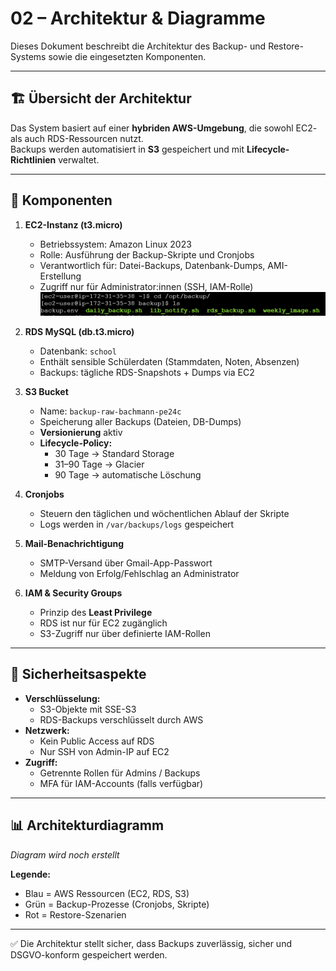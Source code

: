 # 02 – Architektur & Diagramme

Dieses Dokument beschreibt die Architektur des Backup- und Restore-Systems sowie die eingesetzten Komponenten.

---

## 🏗️ Übersicht der Architektur

Das System basiert auf einer **hybriden AWS-Umgebung**, die sowohl EC2- als auch RDS-Ressourcen nutzt.  
Backups werden automatisiert in **S3** gespeichert und mit **Lifecycle-Richtlinien** verwaltet.

---

## 🔧 Komponenten

1. **EC2-Instanz (t3.micro)**  
   - Betriebssystem: Amazon Linux 2023  
   - Rolle: Ausführung der Backup-Skripte und Cronjobs  
   - Verantwortlich für: Datei-Backups, Datenbank-Dumps, AMI-Erstellung  
   - Zugriff nur für Administrator:innen (SSH, IAM-Rolle)
   ![Wo meine Backup Scripts sind](image.png)

2. **RDS MySQL (db.t3.micro)**  
   - Datenbank: `school`  
   - Enthält sensible Schülerdaten (Stammdaten, Noten, Absenzen)  
   - Backups: tägliche RDS-Snapshots + Dumps via EC2

3. **S3 Bucket**  
   - Name: `backup-raw-bachmann-pe24c`  
   - Speicherung aller Backups (Dateien, DB-Dumps)  
   - **Versionierung** aktiv  
   - **Lifecycle-Policy:**  
     - 30 Tage → Standard Storage  
     - 31–90 Tage → Glacier  
     - 90 Tage → automatische Löschung  

4. **Cronjobs**  
   - Steuern den täglichen und wöchentlichen Ablauf der Skripte  
   - Logs werden in `/var/backups/logs` gespeichert  

5. **Mail-Benachrichtigung**  
   - SMTP-Versand über Gmail-App-Passwort  
   - Meldung von Erfolg/Fehlschlag an Administrator  

6. **IAM & Security Groups**  
   - Prinzip des **Least Privilege**  
   - RDS ist nur für EC2 zugänglich  
   - S3-Zugriff nur über definierte IAM-Rollen

---

## 🔐 Sicherheitsaspekte

- **Verschlüsselung:**  
  - S3-Objekte mit SSE-S3  
  - RDS-Backups verschlüsselt durch AWS  
- **Netzwerk:**  
  - Kein Public Access auf RDS  
  - Nur SSH von Admin-IP auf EC2  
- **Zugriff:**  
  - Getrennte Rollen für Admins / Backups  
  - MFA für IAM-Accounts (falls verfügbar)

---

## 📊 Architekturdiagramm

*Diagram wird noch erstellt*  

**Legende:**  
- Blau = AWS Ressourcen (EC2, RDS, S3)  
- Grün = Backup-Prozesse (Cronjobs, Skripte)  
- Rot = Restore-Szenarien  

---

✅ Die Architektur stellt sicher, dass Backups zuverlässig, sicher und DSGVO-konform gespeichert werden.
